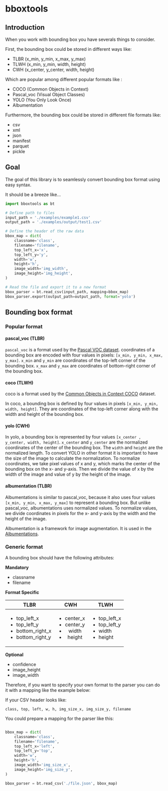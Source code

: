 # bboxtools

## Introduction

When you work with bounding box you have severals things to consider.

First, the bounding box could be stored in different ways like:

- TLBR (x_min, y_min, x_max, y_max)
- TLWH (x_min, y_min, width, height)
- CWH (x_center, y_center, width, height)

Which are popular among different popular formats like :

- COCO (Common Objects in Context)
- Pascal_voc (Visual Object Classes)
- YOLO (You Only Look Once)
- Albumentation

Furthermore, the bounding box could be stored in different file formats like:

- csv
- xml
- json
- manifest
- parquet
- pickle

## Goal

The goal of this library is to seamlessly convert bounding box format using easy syntax.

It should be a breeze like...

```python
import bboxtools as bt

# Define path to files
input_path = './examples/example1.csv'
output_path = './examples/output/test1.csv'

# Define the header of the raw data
bbox_map = dict(
    classname='class',
    filename='filename',
    top_left_x='x',
    top_left_y='y',
    width='w',
    height='h',
    image_width='img_width',
    image_height='img_height',
)

# Read the file and export it to a new format
bbox_parser = bt.read_csv(input_path, mapping=bbox_map)
bbox_parser.export(output_path=output_path, format='yolo')
```

## Bounding box format

### Popular format

#### pascal_voc (TLBR)

`pascal_voc` is a format used by the [Pascal VOC dataset](http://host.robots.ox.ac.uk/pascal/VOC/). coordinates of a bounding box are encoded with four values in pixels: `[x_min, y_min, x_max, y_max]`. `x_min` and `y_min` are coordinates of the top-left corner of the bounding box. `x_max` and `y_max` are coordinates of bottom-right corner of the bounding box.

#### coco (TLWH)

coco is a format used by the [Common Objects in Context COCO](http://cocodataset.org/) dataset.

In coco, a bounding box is defined by four values in pixels `[x_min, y_min, width, height]`. They are coordinates of the top-left corner along with the width and height of the bounding box.

#### yolo (CWH)

In yolo, a bounding box is represented by four values `[x_center , y_center, width, height]`. `x_center` and `y_center` are the normalized coordinates of the center of the bounding box. The `width` and `height` are the normalized length. To convert YOLO in other format it is important to have the size of the image to calculate the normalization.
To normalize coordinates, we take pixel values of x and y, which marks the center of the bounding box on the x- and y-axis. Then we divide the value of x by the width of the image and value of y by the height of the image.

#### albumentation (TLBR)

Albumentations is similar to pascal_voc, because it also uses four values `[x_min, y_min, x_max, y_max]` to represent a bounding box. But unlike pascal_voc, albumentations uses normalized values. To normalize values, we divide coordinates in pixels for the x- and y-axis by the width and the height of the image.

Albumentation is a framework for image augmentation. It is used in the [Albumentations](https://albumentations.ai/docs/getting_started/bounding_boxes_augmentation/).

### Generic format

A bounding box should have the following attributes:

**Mandatory**

- classname
- filename

**Format Specific**

| TLBR                                                                                          |                                   CWH                                    | TLWH                                                                         |
| --------------------------------------------------------------------------------------------- | :----------------------------------------------------------------------: | ---------------------------------------------------------------------------- |
| <ul><li>top_left_x</li><li>top_left_y</li><li>bottom_right_x</li><li>bottom_right_y</li></ul> | <ul><li>center_x</li><li>center_y</li><li>width</li><li>height</li></ul> | <ul><li>top_left_x</li><li>top_left_y</li><li>width</li><li>height</li></ul> |

**Optional**

- confidence
- image_height
- image_width

Therefore, if you want to specify your own format to the parser you can do it with a mapping like the example below:

If your CSV header looks like:

`class, top, left, w, h, img_size_x, img_size_y, filename`

You could prepare a mapping for the parser like this:

```Python

bbox_map = dict(
    classname='class',
    filename='filename',
    top_left_x='left',
    top_left_y='top',
    width='w',
    height='h',
    image_width='img_size_x',
    image_height='img_size_y',
)

bbox_parser = bt.read_csv('./file.json', bbox_map)
```

